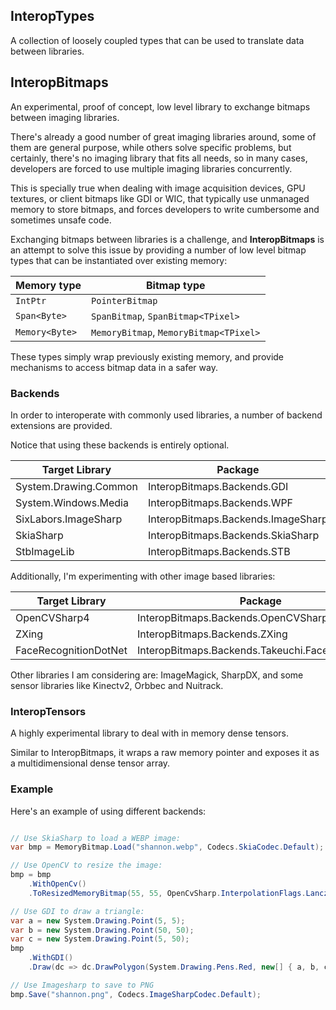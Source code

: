 ## InteropTypes

A collection of loosely coupled types that can be used to translate data between libraries.

## InteropBitmaps

An experimental, proof of concept, low level library to exchange bitmaps
between imaging libraries.

There's already a good number of great imaging libraries around, some
of them are general purpose, while others solve specific problems,
but certainly, there's no imaging library that fits all needs, so in
many cases, developers are forced to use multiple imaging libraries
concurrently.

This is specially true when dealing with image acquisition devices,
GPU textures, or client bitmaps like GDI or WIC,
that typically use unmanaged memory to store bitmaps, and forces
developers to write cumbersome and sometimes unsafe code.

Exchanging bitmaps between libraries is a challenge, and __InteropBitmaps__
is an attempt to solve this issue by providing a number of low level
bitmap types that can be instantiated over existing memory:

|Memory type|Bitmap type|
|-|-|
|`IntPtr`|`PointerBitmap`|
|`Span<Byte>`|`SpanBitmap`, `SpanBitmap<TPixel>`|
|`Memory<Byte>`|`MemoryBitmap`, `MemoryBitmap<TPixel>`|

These types simply wrap previously existing memory, and provide mechanisms
to access bitmap data in a safer way.

### Backends

In order to interoperate with commonly used libraries, a number of
backend extensions are provided.

Notice that using these backends is entirely optional.

|Target Library|Package|
|-|-|
|System.Drawing.Common|InteropBitmaps.Backends.GDI|
|System.Windows.Media|InteropBitmaps.Backends.WPF|
|SixLabors.ImageSharp|InteropBitmaps.Backends.ImageSharp|
|SkiaSharp|InteropBitmaps.Backends.SkiaSharp|
|StbImageLib|InteropBitmaps.Backends.STB|

Additionally, I'm experimenting with other image based
libraries:

|Target Library|Package|
|-|-|
|OpenCVSharp4|InteropBitmaps.Backends.OpenCVSharp4|
|ZXing|InteropBitmaps.Backends.ZXing|
|FaceRecognitionDotNet|InteropBitmaps.Backends.Takeuchi.FaceRecognition|

Other libraries I am considering are: ImageMagick, SharpDX,
and some sensor libraries like Kinectv2, Orbbec and Nuitrack.

### InteropTensors

A highly experimental library to deal with in memory dense tensors.

Similar to InteropBitmaps, it wraps a raw memory pointer and exposes it
as a multidimensional dense tensor array.

### Example

Here's an example of using different backends:

```c#

// Use SkiaSharp to load a WEBP image:
var bmp = MemoryBitmap.Load("shannon.webp", Codecs.SkiaCodec.Default);

// Use OpenCV to resize the image:
bmp = bmp
    .WithOpenCv()
    .ToResizedMemoryBitmap(55, 55, OpenCvSharp.InterpolationFlags.Lanczos4)

// Use GDI to draw a triangle:
var a = new System.Drawing.Point(5, 5);
var b = new System.Drawing.Point(50, 50);
var c = new System.Drawing.Point(5, 50);        
bmp
    .WithGDI()
    .Draw(dc => dc.DrawPolygon(System.Drawing.Pens.Red, new[] { a, b, c }));

// Use Imagesharp to save to PNG
bmp.Save("shannon.png", Codecs.ImageSharpCodec.Default);

```









